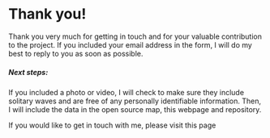 # Thank you!

Thank you very much for getting in touch and for your valuable contribution to the project. If you included your email address in the form, I will do my best to reply to you as soon as possible. 

##### Next steps:
If you included a photo or video, I will check to make sure they include solitary waves and are free of any personally identifiable information. Then, I will include the data in the open source map, this webpage and repository.

If you would like to get in touch with me, please visit this page
